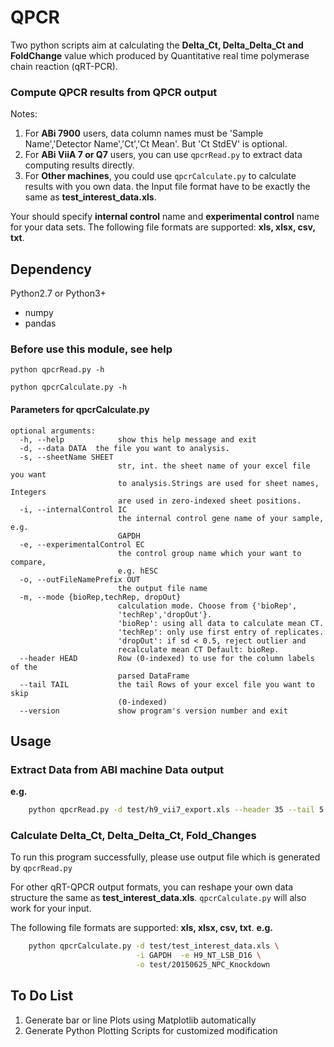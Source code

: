 # QPCR

Two python scripts aim at calculating the **Delta_Ct, Delta_Delta_Ct and FoldChange** value which
produced by Quantitative real time polymerase chain reaction (qRT-PCR).

### Compute QPCR results from QPCR output
Notes:

1. For **ABi 7900** users, data column names must be 'Sample Name','Detector Name','Ct','Ct Mean'. But 'Ct StdEV' is optional.
2. For **ABi ViiA 7 or Q7** users, you can use `qpcrRead.py` to extract data computing results directly.
3. For **Other machines**, you could use `qpcrCalculate.py` to calculate results with you own data. the Input file format have to be
exactly the same as **test_interest_data.xls**.

Your should specify **internal control** name and **experimental control** name for your  data sets.
The following file formats are supported: **xls, xlsx, csv, txt**.

## Dependency

Python2.7 or Python3+

* numpy
* pandas

### Before use this module, see help

    python qpcrRead.py -h

    python qpcrCalculate.py -h


#### Parameters for qpcrCalculate.py

    optional arguments:
      -h, --help            show this help message and exit
      -d, --data DATA  the file you want to analysis.
      -s, --sheetName SHEET
                            str, int. the sheet name of your excel file you want
                            to analysis.Strings are used for sheet names, Integers
                            are used in zero-indexed sheet positions.
      -i, --internalControl IC
                            the internal control gene name of your sample, e.g.
                            GAPDH
      -e, --experimentalControl EC
                            the control group name which your want to compare,
                            e.g. hESC
      -o, --outFileNamePrefix OUT
                            the output file name
      -m, --mode {bioRep,techRep, dropOut}
                            calculation mode. Choose from {'bioRep',
                            'techRep','dropOut'}.
                            'bioRep': using all data to calculate mean CT.
                            'techRep': only use first entry of replicates.
                            'dropOut': if sd < 0.5, reject outlier and
                            recalculate mean CT Default: bioRep.
      --header HEAD         Row (0-indexed) to use for the column labels of the
                            parsed DataFrame
      --tail TAIL           the tail Rows of your excel file you want to skip
                            (0-indexed)
      --version             show program's version number and exit


## Usage

### Extract Data from ABI machine  Data output

**e.g.**  

```bash
    python qpcrRead.py -d test/h9_vii7_export.xls --header 35 --tail 5  -o test/output
```

### Calculate Delta_Ct, Delta_Delta_Ct, Fold_Changes

To run this program successfully, please use output file which is generated by `qpcrRead.py`

For other qRT-QPCR output formats, you can reshape your own data structure the same as **test_interest_data.xls**. `qpcrCalculate.py` will also work for your input.

The following file formats are supported: **xls, xlsx, csv, txt**.
**e.g.**

```bash
    python qpcrCalculate.py -d test/test_interest_data.xls \
                            -i GAPDH  -e H9_NT_LSB_D16 \
                            -o test/20150625_NPC_Knockdown
```

## To Do List

1. Generate bar or line Plots using Matplotlib automatically
2. Generate Python Plotting Scripts for customized modification
